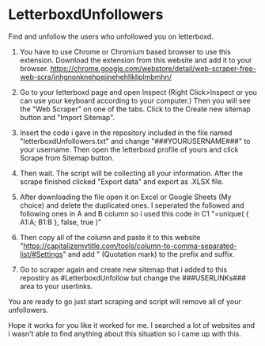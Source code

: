 # LetterboxdUnfollowers
Find and unfollow the users who unfollowed you on letterboxd.

1) You have to use Chrome or Chromium based browser to use this extension. Download the extension from this website and add it to your browser.
https://chrome.google.com/webstore/detail/web-scraper-free-web-scra/jnhgnonknehpejjnehehllkliplmbmhn/

2) Go to your letterboxd page and open Inspect (Right Click>Inspect or you can use your keyboard according to your computer.) Then you will see the "Web Scraper" on one of the tabs. Click to the Create new sitemap button and "Import Sitemap".

3) Insert the code i gave in the repository included in the file named "letterboxdUnfollowers.txt" and change "###YOURUSERNAME###" to your username. Then open the letterboxd profile of yours and click Scrape from Sitemap button. 

4) Then wait. The script will be collecting all your information. After the scrape finished clicked "Export data" and export as .XLSX file.

5) After downloading the file open it on Excel or Google Sheets (My choice) and delete the duplicated ones. I seperated the followed and following ones in A and B column so i used this code in C1 "=unique( { A1:A; B1:B }, false, true )"

6) Then copy all of the column and paste it to this website "https://capitalizemytitle.com/tools/column-to-comma-separated-list/#Settings" and add " (Quotation mark) to the prefix and suffix.

7) Go to scraper again and create new sitemap that i added to this repostiry as #LetterboxdUnfollow but change the ###USERLINKs### area to your userlinks. 

You are ready to go just start scraping and script will remove all of your unfollowers.

Hope it works for you like it worked for me.
I searched a lot of websites and i wasn't able to find anything about this situation so i came up with this. 
